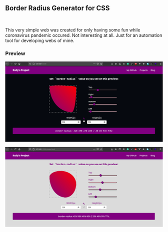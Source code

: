 ## Border Radius Generator for CSS

<br/>

This very simple web was created for only having some fun while coronavirus pandemic occured. Not interesting at all. Just for an automation tool for developing webs of mine.

### Preview

![Preview](images/preview-2.png)

![Preview](images/preview.png)